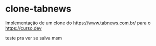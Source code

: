 # clone-tabnews
Implementação de um clone do https://www.tabnews.com.br/ para o https://curso.dev 


teste pra ver se salva msm 